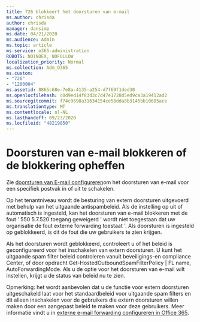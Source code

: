 ```yaml
---
title: 726 blokkeert het doorsturen van e-mail
ms.author: chrisda
author: chrisda
manager: dansimp
ms.date: 04/21/2020
ms.audience: Admin
ms.topic: article
ms.service: o365-administration
ROBOTS: NOINDEX, NOFOLLOW
localization_priority: Normal
ms.collection: Adm_O365
ms.custom:
- "726"
- "1200004"
ms.assetid: 8865c68e-7e8a-4135-a254-d7f69f1ded30
ms.openlocfilehash: c0d9ed14f83d3c7d47e1728d5ed9ca3a19412ad2
ms.sourcegitcommit: f74c9698a31634154ce58dda8b3145bb10685ace
ms.translationtype: MT
ms.contentlocale: nl-NL
ms.lasthandoff: 09/23/2020
ms.locfileid: "48219850"
---
```

# <a name="blocking-or-unblocking-email-forwarding"></a>Doorsturen van e-mail blokkeren of de blokkering opheffen

Zie [doorsturen van E-mail configureren](https://docs.microsoft.com/microsoft-365/admin/email/configure-email-forwarding)om het doorsturen van e-mail voor een specifiek postvak in of uit te schakelen.

Op het tenantniveau wordt de besturing van extern doorsturen uitgevoerd met behulp van het uitgaande antispambeleid. Als de instelling op uit of automatisch is ingesteld, kan het doorsturen van e-mail blokkeren met de fout ' 550 5.7.520 toegang geweigerd ' wordt niet toegestaan dat uw organisatie de fout externe forwarding toestaat '. Als doorsturen is ingesteld op geblokkeerd, is dit de fout die uw gebruikers te zien krijgen.

Als het doorsturen wordt geblokkeerd, controleert u of het beleid is geconfigureerd voor het inschakelen van extern doorsturen. U kunt het uitgaande spam filter beleid controleren vanuit beveiligings-en compliance Center, of door opdracht Get-HostedOutboundSpamFilterPolicy | FL name, AutoForwardingMode. Als u de optie voor het doorsturen van e-mail wilt instellen, krijgt u de status van beleid nu te zien.

Opmerking: het wordt aanbevolen dat u de functie voor extern doorsturen uitgeschakeld laat voor het standaardbeleid voor uitgaande spam filters en dit alleen inschakelen voor de gebruikers die extern doorsturen willen maken door een aangepast beleid te maken voor deze gebruikers. Meer informatie vindt u in [externe e-mail forwarding configureren in Office 365](https://docs.microsoft.com/microsoft-365/security/office-365-security/external-email-forwarding).